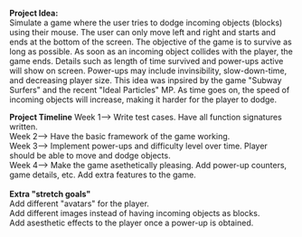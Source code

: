 **Project Idea:**
<br />
Simulate a game where the user tries to dodge incoming objects (blocks) using their mouse. The user can only move left and right and starts and ends at the bottom of the screen. The objective of the game is to survive as long as possible. As soon as an incoming object collides with the player, the game ends. Details such as length of time survived and power-ups active will show on screen. Power-ups may include invinsibility, slow-down-time, and decreasing player size. This idea was inpsired by the game "Subway Surfers" and the recent "Ideal Particles" MP. As time goes on, the speed of incoming objects will increase, making it harder for the player to dodge.

**Project Timeline**
Week 1--> Write test cases. Have all function signatures written.
<br />
Week 2--> Have the basic framework of the game working.
<br />
Week 3--> Implement power-ups and difficulty level over time. Player should be able to move and dodge objects.
<br />
Week 4--> Make the game asethetically pleasing. Add power-up counters, game details, etc. Add extra features to the game.
<br />
<br />
**Extra "stretch goals"**
<br />
Add different "avatars" for the player.
<br />
Add different images instead of having incoming objects as blocks.
<br />
Add asesthetic effects to the player once a power-up is obtained.

